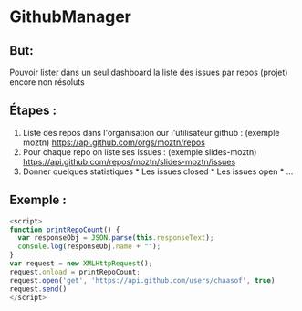 GithubManager
=============

But:
----
Pouvoir lister dans un seul dashboard la liste des issues par repos (projet) encore non résoluts

Étapes : 
-----------------
  1. Liste des repos dans l'organisation our l'utilisateur github : (exemple moztn)
    https://api.github.com/orgs/moztn/repos
  2. Pour chaque repo on liste ses issues : (exemple slides-moztn)
    https://api.github.com/repos/moztn/slides-moztn/issues
  3. Donner quelques statistiques 
    * Les issues closed
    * Les issues open
    * ...

Exemple : 
---------
``` javascript
<script>
function printRepoCount() {
  var responseObj = JSON.parse(this.responseText);
  console.log(responseObj.name + "");
}
var request = new XMLHttpRequest();
request.onload = printRepoCount;
request.open('get', 'https://api.github.com/users/chaasof', true)
request.send()
</script>
```
